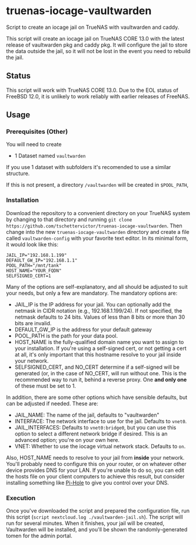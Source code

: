 # truenas-iocage-vaultwarden
Script to create an iocage jail on TrueNAS with vaultwarden and caddy.

This script will create an iocage jail on TrueNAS CORE 13.0 with the latest release of vaultwarden pkg and caddy pkg. It will configure the jail to store the data outside the jail, so it will not be lost in the event you need to rebuild the jail.

## Status
This script will work with TrueNAS CORE 13.0.  Due to the EOL status of FreeBSD 12.0, it is unlikely to work reliably with earlier releases of FreeNAS.

## Usage

### Prerequisites (Other)

You will need to create
- 1 Dataset named `vaultwarden`


If you use 1 dataset with subfolders it's recomended to use a similar structure.

If this is not present, a directory `/vaultwarden` will be created in `$POOL_PATH`, 

### Installation
Download the repository to a convenient directory on your TrueNAS system by changing to that directory and running `git clone https://github.com/tschettervictor/truenas-iocage-vaultwarden`.  Then change into the new `truenas-iocage-vaultwarden` directory and create a file called `vaultwarden-config` with your favorite text editor.  In its minimal form, it would look like this:
```
JAIL_IP="192.168.1.199"
DEFAULT_GW_IP="192.168.1.1"
POOL_PATH="/mnt/tank"
HOST_NAME="YOUR_FQDN"
SELFSIGNED_CERT=1
```
Many of the options are self-explanatory, and all should be adjusted to suit your needs, but only a few are mandatory.  The mandatory options are:

* JAIL_IP is the IP address for your jail.  You can optionally add the netmask in CIDR notation (e.g., 192.168.1.199/24).  If not specified, the netmask defaults to 24 bits.  Values of less than 8 bits or more than 30 bits are invalid.
* DEFAULT_GW_IP is the address for your default gateway
* POOL_PATH is the path for your data pool.
* HOST_NAME is the fully-qualified domain name you want to assign to your installation. If you're using a self-signed cert, or not getting a cert at all, it's only important that this hostname resolve to your jail inside your network.
* SELFSIGNED_CERT, and NO_CERT determine if a self-signed will be generated (or, in the case of NO_CERT, will run without one. This is the recommended way to run it, behind a reverse proxy. One **and only one** of these must be set to 1.
 
In addition, there are some other options which have sensible defaults, but can be adjusted if needed.  These are:

* JAIL_NAME: The name of the jail, defaults to "vaultwarden"
* INTERFACE: The network interface to use for the jail.  Defaults to `vnet0`.
* JAIL_INTERFACES: Defaults to `vnet0:bridge0`, but you can use this option to select a different network bridge if desired.  This is an advanced option; you're on your own here.
* VNET: Whether to use the iocage virtual network stack.  Defaults to `on`.

Also, HOST_NAME needs to resolve to your jail from **inside** your network.  You'll probably need to configure this on your router, or on whatever other device provides DNS for your LAN.  If you're unable to do so, you can edit the hosts file on your client computers to achieve this result, but consider installing something like [Pi-Hole](https://pi-hole.net/) to give you control over your DNS.

### Execution
Once you've downloaded the script and prepared the configuration file, run this script (`script nextcloud.log ./vaultwarden-jail.sh`).  The script will run for several minutes.  When it finishes, your jail will be created, Vaultwarden will be installed, and you'll be shown the randomly-generated tomen for the admin portal.
